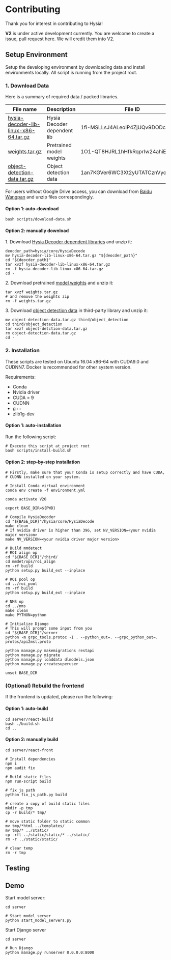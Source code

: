 # Contributing

Thank you for interest in contributing to Hysia!

**V2** is under active development currently. You are welcome to create a issue, pull request here. We will credit them
into V2.

## Setup Environment

Setup the developing environment by downloading data and install environments locally. All script is running from the 
project root.

### 1. Download Data

Here is a summary of required data / packed libraries.

| File name     | Description | File ID | Unzipped directory  |
| ------------- | ----------- | ------- | ------------------- |
| [hysia-decoder-lib-linux-x86-64.tar.gz] | Hysia Decoder dependent lib | 1fi-MSLLsJ4ALeoIP4ZjUQv9DODc1Ha6O | `hysia/core/HysiaDecode` |
| [weights.tar.gz] | Pretrained model weights | 1O1-QT8HJRL1hHfkRqprIw24ahiEMkfrX | `.` |
| [object-detection-data.tar.gz] | Object detection data | 1an7KGVer6WC3Xt2yUTATCznVyoSZSlJG | `third/object_detection` |

For users without Google Drive access, you can download from [Baidu Wangpan](https://pan.baidu.com/s/12ZsA__TSNPl0riQ6hSciFQ) and unzip files correspondingly.  

[hysia-decoder-lib-linux-x86-64.tar.gz]: https://drive.google.com/open?id=1fi-MSLLsJ4ALeoIP4ZjUQv9DODc1Ha6O
[weights.tar.gz]: https://drive.google.com/file/d/1O1-QT8HJRL1hHfkRqprIw24ahiEMkfrX/view?usp=sharing
[object-detection-data.tar.gz]: https://drive.google.com/file/d/1an7KGVer6WC3Xt2yUTATCznVyoSZSlJG/view?usp=sharing

#### Option 1: auto-download

```shell script
bash scripts/download-data.sh
```

#### Option 2: manually download

1\. Download [Hysia Decoder dependent libraries](https://drive.google.com/file/d/1O1ewejZbMWj43IxL7NInuJss7fNjYc3R) and unzip it:
```shell script
deocder_path=hysia/core/HysiaDecode
mv hysia-decoder-lib-linux-x86-64.tar.gz "${deocder_path}"
cd "${deocder_path}"
tar xvzf hysia-decoder-lib-linux-x86-64.tar.gz
rm -f hysia-decoder-lib-linux-x86-64.tar.gz
cd -
```

2\. Download pretrained [model weights](https://drive.google.com/file/d/1O1-QT8HJRL1hHfkRqprIw24ahiEMkfrX/view?usp=sharing)
and unzip it:
```shell script
tar xvzf weights.tar.gz
# and remove the weights zip
rm -f weights.tar.gz
```

3\. Download [object detection data](https://drive.google.com/file/d/1an7KGVer6WC3Xt2yUTATCznVyoSZSlJG/view?usp=sharing)
in third-party library and unzip it:
```shell script
mv object-detection-data.tar.gz third/object_detection
cd third/object_detection
tar xvzf object-detction-data.tar.gz
rm object-detection-data.tar.gz
cd -
```

### 2. Installation

These scripts are tested on Ubuntu 16.04 x86-64 with CUDA9.0 and CUDNN7. Docker is recommended for other system 
version.

Requirements:
- Conda
- Nvidia driver
- CUDA = 9
- CUDNN
- g++
- zlib1g-dev

#### Option 1: auto-installation 

Run the following script:
```shell script
# Execute this script at project root
bash scripts/install-build.sh
```

#### Option 2: step-by-step installation

```shell script
# Firstly, make sure that your Conda is setup correctly and have CUDA,
# CUDNN installed on your system.

# Install Conda virtual environment
conda env create -f environment.yml

conda activate V2O

export BASE_DIR=${PWD}

# Compile HysiaDecoder
cd "${BASE_DIR}"/hysia/core/HysiaDecode
make clean
# If nvidia driver is higher than 396, set NV_VERSION=<your nvidia major version>
make NV_VERSION=<your nvidia driver major version>

# Build mmdetect
# ROI align op
cd "${BASE_DIR}"/third/
cd mmdet/ops/roi_align
rm -rf build
python setup.py build_ext --inplace

# ROI pool op
cd ../roi_pool
rm -rf build
python setup.py build_ext --inplace

# NMS op
cd ../nms
make clean
make PYTHON=python

# Initialize Django
# This will prompt some input from you
cd "${BASE_DIR}"/server
python -m grpc_tools.protoc -I . --python_out=. --grpc_python_out=. protos/api2msl.proto

python manage.py makemigrations restapi
python manage.py migrate
python manage.py loaddata dlmodels.json
python manage.py createsuperuser

unset BASE_DIR
```

### (Optional) Rebuild the frontend
If the frontend is updated, please run the following:  

#### Option 1: auto-build

```shell script
cd server/react-build
bash ./build.sh
cd ..
```

#### Option 2: manually build

```shell script
cd server/react-front

# Install dependencies
npm i
npm audit fix

# Build static files
npm run-script build

# fix js path
python fix_js_path.py build

# create a copy of build static files
mkdir -p tmp
cp -r build/* tmp/

# move static folder to static common
mv tmp/*html ../templates/
mv tmp/* ../static/
cp -rfl ../static/static/* ../static/
rm -r ../static/static/

# clear temp
rm -r tmp
```

## Testing

## Demo

Start model server:
```shell script
cd server

# Start model server
python start_model_servers.py
```

Start Django server
```shell script
cd server

# Run Django
python manage.py runserver 0.0.0.0:8000
```
